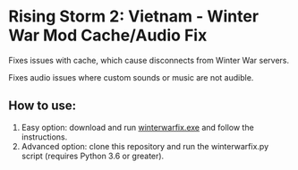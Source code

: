 # Rising Storm 2: Vietnam - Winter War Mod Cache/Audio Fix

Fixes issues with cache, which cause disconnects from Winter War servers.

Fixes audio issues where custom sounds or music are not audible.

## How to use:

1. Easy option: download and run [winterwarfix.exe](https://github.com/tuokri/rs2-ww-audio-cache-fix/releases/download/1.0/winterwarfix.exe) and follow the instructions.
2. Advanced option: clone this repository and run the winterwarfix.py script (requires Python 3.6 or greater).

